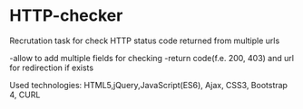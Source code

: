 # HTTP-checker
Recrutation task for check HTTP status code returned from multiple urls


-allow to add multiple fields for checking
-return code(f.e. 200, 403) and url for redirection if exists

Used technologies: HTML5,jQuery,JavaScript(ES6), Ajax, CSS3, Bootstrap 4, CURL
